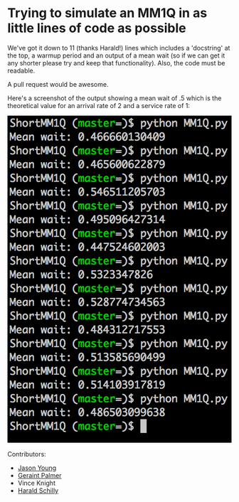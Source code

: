 # Trying to simulate an MM1Q in as little lines of code as possible

We've got it down to 11 (thanks Harald!) lines which includes a 'docstring' at the top, a warmup period and an output of a mean wait (so if we can get it any shorter please try and keep that functionality).
Also, the code must be readable.

A pull request would be awesome.

Here's a screenshot of the output showing a mean wait of .5 which is the theoretical value for an arrival rate of 2 and a service rate of 1:

![](screengrab.png)

Contributors:

- [Jason Young](https://github.com/JasYoung314)
- [Geraint Palmer](https://github.com/geraintpalmer)
- Vince Knight
- [Harald Schilly](https://github.com/haraldschilly)
